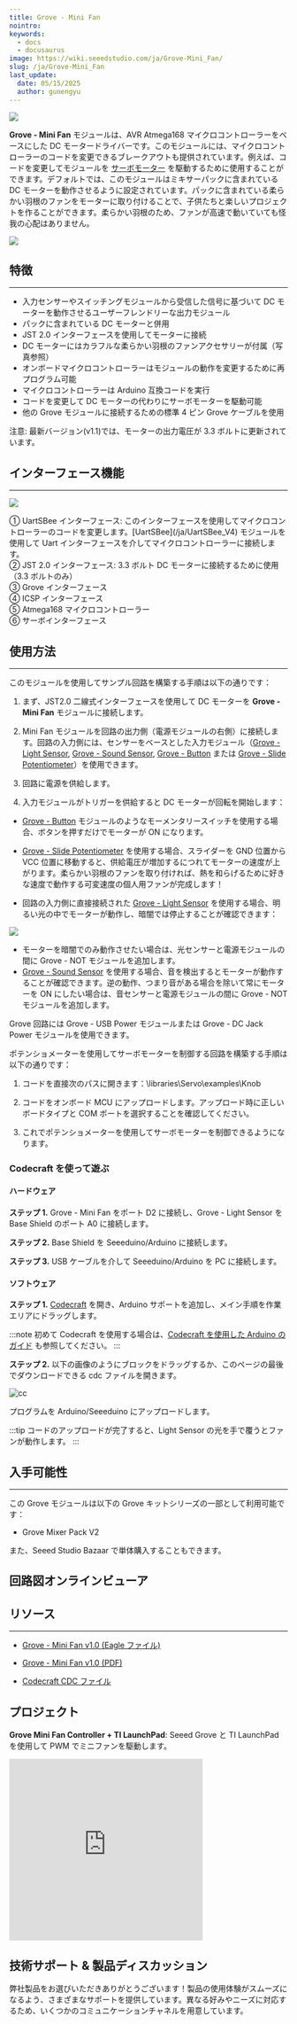```yaml
---
title: Grove - Mini Fan
nointro:
keywords:
  - docs
  - docusaurus
image: https://wiki.seeedstudio.com/ja/Grove-Mini_Fan/
slug: /ja/Grove-Mini_Fan
last_update:
  date: 05/15/2025
  author: gunengyu
---
```



![](https://files.seeedstudio.com/wiki/Grove-Mini_Fan/img/Mini_Fan%20head.jpg)

**Grove - Mini Fan** モジュールは、AVR Atmega168 マイクロコントローラーをベースにした DC モータードライバーです。このモジュールには、マイクロコントローラーのコードを変更できるブレークアウトも提供されています。例えば、コードを変更してモジュールを [サーボモーター](https://en.wikipedia.org/wiki/Servomotor) を駆動するために使用することができます。デフォルトでは、このモジュールはミキサーパックに含まれている DC モーターを動作させるように設定されています。パックに含まれている柔らかい羽根のファンをモーターに取り付けることで、子供たちと楽しいプロジェクトを作ることができます。柔らかい羽根のため、ファンが高速で動いていても怪我の心配はありません。

[![](https://files.seeedstudio.com/wiki/Seeed-WiKi/docs/images/300px-Get_One_Now_Banner-ragular.png)](https://www.seeedstudio.com/Grove-Mini-Fan-v1-1.html)

## 特徴

---

* 入力センサーやスイッチングモジュールから受信した信号に基づいて DC モーターを動作させるユーザーフレンドリーな出力モジュール
* パックに含まれている DC モーターと併用
* JST 2.0 インターフェースを使用してモーターに接続
* DC モーターにはカラフルな柔らかい羽根のファンアクセサリーが付属（写真参照）
* オンボードマイクロコントローラーはモジュールの動作を変更するために再プログラム可能
* マイクロコントローラーは Arduino 互換コードを実行
* コードを変更して DC モーターの代わりにサーボモーターを駆動可能
* 他の Grove モジュールに接続するための標準 4 ピン Grove ケーブルを使用

<div>
  <span style={{color: 'red'}}>注意:</span> 最新バージョン(v1.1)では、モーターの出力電圧が 3.3 ボルトに更新されています。
</div>

## インターフェース機能

---
![](https://files.seeedstudio.com/wiki/Grove-Mini_Fan/img/Mini_fan.jpg)

<dl>
<dt>① UartSBee インターフェース: このインターフェースを使用してマイクロコントローラーのコードを変更します。[UartSBee](/ja/UartSBee_V4) モジュールを使用して Uart インターフェースを介してマイクロコントローラーに接続します。</dt>
<dt>② JST 2.0 インターフェース: 3.3 ボルト DC モーターに接続するために使用（3.3 ボルトのみ）</dt>
<dt>③ Grove インターフェース</dt>
<dt>④ ICSP インターフェース</dt>
<dt>⑤ Atmega168 マイクロコントローラー</dt>
<dt>⑥ サーボインターフェース</dt>
</dl>

## 使用方法

---
このモジュールを使用してサンプル回路を構築する手順は以下の通りです：

1. まず、JST2.0 二線式インターフェースを使用して DC モーターを **Grove - Mini Fan** モジュールに接続します。

2. Mini Fan モジュールを回路の出力側（電源モジュールの右側）に接続します。回路の入力側には、センサーをベースとした入力モジュール（[Grove - Light Sensor](/ja/Grove-Light_Sensor "Grove - Light Sensor"), [Grove - Sound Sensor](/ja/Grove-Sound_Sensor "Grove - Sound Sensor"), [Grove - Button](/ja/Grove-Button "Grove - Button") または [Grove - Slide Potentiometer](/ja/Grove-Slide_Potentiometer "Grove - Slide Potentiometer")）を使用できます。

3. 回路に電源を供給します。

4. 入力モジュールがトリガーを供給すると DC モーターが回転を開始します：

* [Grove - Button](/ja/Grove-Button "Grove - Button") モジュールのようなモーメンタリースイッチを使用する場合、ボタンを押すだけでモーターが ON になります。

* [Grove - Slide Potentiometer](/ja/Grove-Slide_Potentiometer "Grove - Slide Potentiometer") を使用する場合、スライダーを GND 位置から VCC 位置に移動すると、供給電圧が増加するにつれてモーターの速度が上がります。柔らかい羽根のファンを取り付ければ、熱を和らげるために好きな速度で動作する可変速度の個人用ファンが完成します！

* 回路の入力側に直接接続された [Grove - Light Sensor](/ja/Grove-Light_Sensor "Grove - Light Sensor") を使用する場合、明るい光の中でモーターが動作し、暗闇では停止することが確認できます：

![](https://files.seeedstudio.com/wiki/Grove-Mini_Fan/img/Light_Sensitive_Fan.gif)

* モーターを暗闇でのみ動作させたい場合は、光センサーと電源モジュールの間に Grove - NOT モジュールを追加します。
* [Grove - Sound Sensor](/ja/Grove-Sound_Sensor "Grove - Sound Sensor") を使用する場合、音を検出するとモーターが動作することが確認できます。逆の動作、つまり音がある場合を除いて常にモーターを ON にしたい場合は、音センサーと電源モジュールの間に Grove - NOT モジュールを追加します。

Grove 回路には Grove - USB Power モジュールまたは Grove - DC Jack Power モジュールを使用できます。

ポテンショメーターを使用してサーボモーターを制御する回路を構築する手順は以下の通りです：

1. コードを直接次のパスに開きます：\libraries\Servo\examples\Knob

2. コードをオンボード MCU にアップロードします。アップロード時に正しいボードタイプと COM ポートを選択することを確認してください。

3. これでポテンショメーターを使用してサーボモーターを制御できるようになります。

### Codecraft を使って遊ぶ

#### ハードウェア

**ステップ 1.** Grove - Mini Fan をポート D2 に接続し、Grove - Light Sensor を Base Shield のポート A0 に接続します。

**ステップ 2.** Base Shield を Seeeduino/Arduino に接続します。

**ステップ 3.** USB ケーブルを介して Seeeduino/Arduino を PC に接続します。

#### ソフトウェア

**ステップ 1.** [Codecraft](https://ide.chmakered.com/) を開き、Arduino サポートを追加し、メイン手順を作業エリアにドラッグします。

:::note
    初めて Codecraft を使用する場合は、[Codecraft を使用した Arduino のガイド](https://wiki.seeedstudio.com/ja/Guide_for_Codecraft_using_Arduino/) も参照してください。
:::

**ステップ 2.** 以下の画像のようにブロックをドラッグするか、このページの最後でダウンロードできる cdc ファイルを開きます。

![cc](https://files.seeedstudio.com/wiki/Grove-Mini_Fan/img/cc_Mini_Fan.png)

プログラムを Arduino/Seeeduino にアップロードします。

:::tip
    コードのアップロードが完了すると、Light Sensor の光を手で覆うとファンが動作します。
:::

## 入手可能性

---
この Grove モジュールは以下の Grove キットシリーズの一部として利用可能です：

* Grove Mixer Pack V2

また、Seeed Studio Bazaar で単体購入することもできます。

## 回路図オンラインビューア

<div className="altium-ecad-viewer" data-project-src="https://files.seeedstudio.com/wiki/Grove-Mini_Fan/res/Grove-Mini_Fan_v1.0.zip" style={{borderRadius: '0px 0px 4px 4px', height: 500, borderStyle: 'solid', borderWidth: 1, borderColor: 'rgb(241, 241, 241)', overflow: 'hidden', maxWidth: 1280, maxHeight: 700, boxSizing: 'border-box'}}>
</div>

## リソース

---

* [Grove - Mini Fan v1.0 (Eagle ファイル)](https://files.seeedstudio.com/wiki/Grove-Mini_Fan/res/Grove-Mini_Fan_v1.0.zip)

* [Grove - Mini Fan v1.0 (PDF)](https://files.seeedstudio.com/wiki/Grove-Mini_Fan/res/Grove-Mini_Fan_v1.0.pdf)

* [Codecraft CDC ファイル](https://files.seeedstudio.com/wiki/Grove-Mini_Fan/res/Grove_Mini_Fan_CDC_File.zip)

## プロジェクト

**Grove Mini Fan Controller + TI LaunchPad**: Seeed Grove と TI LaunchPad を使用して PWM でミニファンを駆動します。

<iframe frameborder='0' height='327.5' scrolling='no' src='https://www.hackster.io/measley2/grove-mini-fan-controller-ti-launchpad-cba304/embed' width='350'></iframe>

## 技術サポート & 製品ディスカッション

弊社製品をお選びいただきありがとうございます！製品の使用体験がスムーズになるよう、さまざまなサポートを提供しています。異なる好みやニーズに対応するため、いくつかのコミュニケーションチャネルを用意しています。

<div class="button_tech_support_container">
<a href="https://forum.seeedstudio.com/" class="button_forum"></a> 
<a href="https://www.seeedstudio.com/contacts" class="button_email"></a>
</div>

<div class="button_tech_support_container">
<a href="https://discord.gg/eWkprNDMU7" class="button_discord"></a> 
<a href="https://github.com/Seeed-Studio/wiki-documents/discussions/69" class="button_discussion"></a>
</div>